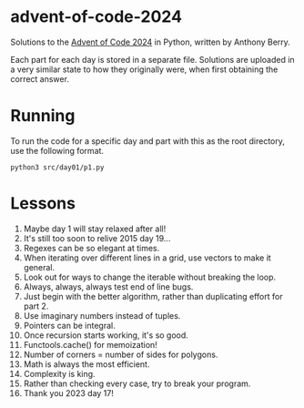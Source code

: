 # advent-of-code-2024
Solutions to the [Advent of Code 2024](https://adventofcode.com/2024) in Python, written by Anthony Berry.

Each part for each day is stored in a separate file.
Solutions are uploaded in a very similar state to how they originally were, when first obtaining the correct answer.

# Running
To run the code for a specific day and part with this as the root directory, use the following format.
```
python3 src/day01/p1.py
```

# Lessons
1. Maybe day 1 will stay relaxed after all!
2. It's still too soon to relive 2015 day 19...
3. Regexes can be so elegant at times.
4. When iterating over different lines in a grid, use vectors to make it general.
5. Look out for ways to change the iterable without breaking the loop.
6. Always, always, always test end of line bugs.
7. Just begin with the better algorithm, rather than duplicating effort for part 2.
8. Use imaginary numbers instead of tuples.
9. Pointers can be integral.
10. Once recursion starts working, it's so good.
11. Functools.cache() for memoization!
12. Number of corners = number of sides for polygons.
13. Math is always the most efficient.
14. Complexity is king.
15. Rather than checking every case, try to break your program.
16. Thank you 2023 day 17!